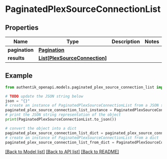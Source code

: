 # PaginatedPlexSourceConnectionList


## Properties

Name | Type | Description | Notes
------------ | ------------- | ------------- | -------------
**pagination** | [**Pagination**](Pagination.md) |  | 
**results** | [**List[PlexSourceConnection]**](PlexSourceConnection.md) |  | 

## Example

```python
from authentik_openapi.models.paginated_plex_source_connection_list import PaginatedPlexSourceConnectionList

# TODO update the JSON string below
json = "{}"
# create an instance of PaginatedPlexSourceConnectionList from a JSON string
paginated_plex_source_connection_list_instance = PaginatedPlexSourceConnectionList.from_json(json)
# print the JSON string representation of the object
print(PaginatedPlexSourceConnectionList.to_json())

# convert the object into a dict
paginated_plex_source_connection_list_dict = paginated_plex_source_connection_list_instance.to_dict()
# create an instance of PaginatedPlexSourceConnectionList from a dict
paginated_plex_source_connection_list_from_dict = PaginatedPlexSourceConnectionList.from_dict(paginated_plex_source_connection_list_dict)
```
[[Back to Model list]](../README.md#documentation-for-models) [[Back to API list]](../README.md#documentation-for-api-endpoints) [[Back to README]](../README.md)


